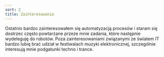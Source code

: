 ```yaml
---
sort: 2
title: Zainteresowania
---
```


Ostatnio bardzo zainteresowałem się automatyzacją procesów i staram się dostrzec często powtarzane przeze mnie zadania, które następnie wydeleguję do robotów.
Poza zainteresowaniami związanymi ze światem IT bardzo lubię brać udział w festiwalach muzyki elektronicznej, szczególnie interesują mnie podgatunki techno i trance.
